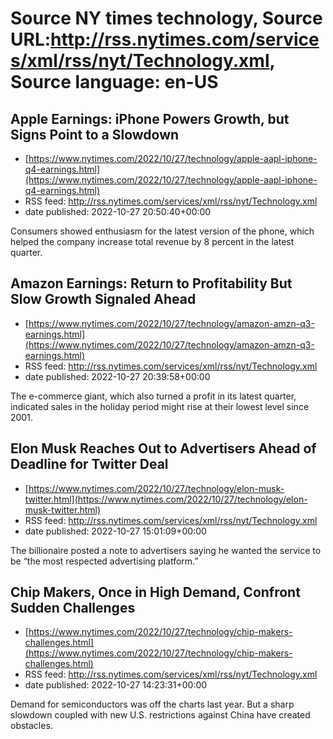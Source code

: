 # Source NY times technology, Source URL:http://rss.nytimes.com/services/xml/rss/nyt/Technology.xml, Source language: en-US

## Apple Earnings: iPhone Powers Growth, but Signs Point to a Slowdown
 - [https://www.nytimes.com/2022/10/27/technology/apple-aapl-iphone-q4-earnings.html](https://www.nytimes.com/2022/10/27/technology/apple-aapl-iphone-q4-earnings.html)
 - RSS feed: http://rss.nytimes.com/services/xml/rss/nyt/Technology.xml
 - date published: 2022-10-27 20:50:40+00:00

Consumers showed enthusiasm for the latest version of the phone, which helped the company increase total revenue by 8 percent in the latest quarter.

## Amazon Earnings: Return to Profitability But Slow Growth Signaled Ahead
 - [https://www.nytimes.com/2022/10/27/technology/amazon-amzn-q3-earnings.html](https://www.nytimes.com/2022/10/27/technology/amazon-amzn-q3-earnings.html)
 - RSS feed: http://rss.nytimes.com/services/xml/rss/nyt/Technology.xml
 - date published: 2022-10-27 20:39:58+00:00

The e-commerce giant, which also turned a profit in its latest quarter, indicated sales in the holiday period might rise at their lowest level since 2001.

## Elon Musk Reaches Out to Advertisers Ahead of Deadline for Twitter Deal
 - [https://www.nytimes.com/2022/10/27/technology/elon-musk-twitter.html](https://www.nytimes.com/2022/10/27/technology/elon-musk-twitter.html)
 - RSS feed: http://rss.nytimes.com/services/xml/rss/nyt/Technology.xml
 - date published: 2022-10-27 15:01:09+00:00

The billionaire posted a note to advertisers saying he wanted the service to be “the most respected advertising platform.”

## Chip Makers, Once in High Demand, Confront Sudden Challenges
 - [https://www.nytimes.com/2022/10/27/technology/chip-makers-challenges.html](https://www.nytimes.com/2022/10/27/technology/chip-makers-challenges.html)
 - RSS feed: http://rss.nytimes.com/services/xml/rss/nyt/Technology.xml
 - date published: 2022-10-27 14:23:31+00:00

Demand for semiconductors was off the charts last year. But a sharp slowdown coupled with new U.S. restrictions against China have created obstacles.
